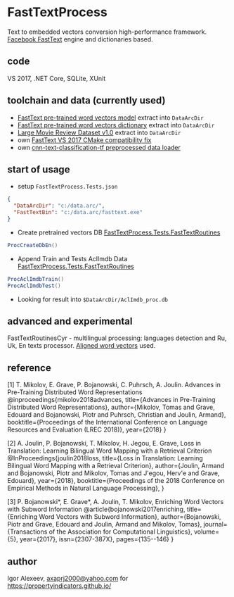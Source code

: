 # FastTextProcess
Text to embedded vectors conversion high-performance framework.
[Facebook FastText](https://fasttext.cc) engine and dictionaries based.
 
## code
VS 2017, .NET Core, SQLite, XUnit

## toolchain and data (currently used)
- [FastText pre-trained word vectors model](https://s3-us-west-1.amazonaws.com/fasttext-vectors/cc.en.300.bin.gz) extract into `DataArcDir`
- [FastText pre-trained word vectors dictionary](https://s3-us-west-1.amazonaws.com/fasttext-vectors/cc.en.300.vec.gz) extract into `DataArcDir`
- [Large Movie Review Dataset v1.0](https://www.kaggle.com/iarunava/imdb-movie-reviews-dataset) extract into `DataArcDir`
- own [FastText VS 2017 CMake compatibility fix](https://github.com/Axaprj/fastText)
- own [cnn-text-classification-tf preprocessed data loader](https://github.com/Axaprj/cnn-text-classification-tf/blob/master/vocab_process_ft.3.py)

## start of usage 
- setup `FastTextProcess.Tests.json`
```json
{
  "DataArcDir": "c:/data.arc/",
  "FastTextBin": "c:/data.arc/fasttext.exe"
}
```
- Create pretrained vectors DB [FastTextProcess.Tests.FastTextRoutines](https://github.com/Axaprj/FastTextProcess/blob/master/Tests/FastTextProcess.Tests/FastTextRoutines.cs)
```c#
ProcCreateDbEn()
```
- Append Train and Tests  AclImdb Data [FastTextProcess.Tests.FastTextRoutines](https://github.com/Axaprj/FastTextProcess/blob/master/Tests/FastTextProcess.Tests/FastTextRoutines.cs)
```c#
ProcAclImdbTrain()
ProcAclImdbTest()
```
- Looking for result into `$DataArcDir/AclImdb_proc.db`

## advanced and experimental
FastTextRoutinesCyr - multilingual processing: languages detection and Ru, Uk, En texts processor. 
[Aligned word vectors](https://fasttext.cc/docs/en/aligned-vectors.html) used.

## reference 
[1] T. Mikolov, E. Grave, P. Bojanowski, C. Puhrsch, A. Joulin. Advances in Pre-Training Distributed Word Representations
    @inproceedings{mikolov2018advances,
      title={Advances in Pre-Training Distributed Word Representations},
      author={Mikolov, Tomas and Grave, Edouard and Bojanowski, Piotr and Puhrsch, Christian and Joulin, Armand},
      booktitle={Proceedings of the International Conference on Language Resources and Evaluation (LREC 2018)},
      year={2018}
    }

[2] A. Joulin, P. Bojanowski, T. Mikolov, H. Jegou, E. Grave, Loss in Translation: Learning Bilingual Word Mapping with a Retrieval Criterion
	@InProceedings{joulin2018loss,
	 title={Loss in Translation: Learning Bilingual Word Mapping with a Retrieval Criterion},
	 author={Joulin, Armand and Bojanowski, Piotr and Mikolov, Tomas and J\'egou, Herv\'e and Grave, Edouard},
	 year={2018},
	 booktitle={Proceedings of the 2018 Conference on Empirical Methods in Natural Language Processing},
	}

[3] P. Bojanowski*, E. Grave*, A. Joulin, T. Mikolov, Enriching Word Vectors with Subword Information
	@article{bojanowski2017enriching,
	 title={Enriching Word Vectors with Subword Information},
	 author={Bojanowski, Piotr and Grave, Edouard and Joulin, Armand and Mikolov, Tomas},
	 journal={Transactions of the Association for Computational Linguistics},
	 volume={5},
	 year={2017},
	 issn={2307-387X},
	 pages={135--146}
	}

## author
Igor Alexeev, axaprj2000@yahoo.com for https://propertyindicators.github.io/
